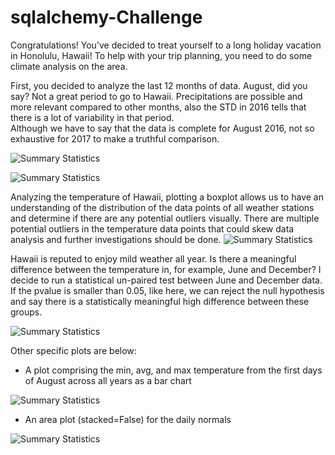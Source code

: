 # sqlalchemy-Challenge

Congratulations! 
You've decided to treat yourself to a long holiday vacation in Honolulu, Hawaii! To help with your trip planning, you need to do some climate analysis on the area.

First, you decided to analyze the last 12 months of data. August, did you say? Not a great period to go to Hawaii. Precipitations are possible and more relevant compared to other months, also the STD in 2016 tells that there is a lot of variability in that period.  
Although we have to say that the data is complete for August 2016, not so exhaustive for 2017 to make a truthful comparison.

![Summary Statistics](https://github.com/AliceSartori/sqlalchemy/blob/main/Precipitations%20over%2012-month%20period.png)

![Summary Statistics](https://github.com/AliceSartori/sqlalchemy/blob/main/Precipitations%20over%2012%20months%20period_Summary%20Statistics.png)

Analyzing the temperature of Hawaii, plotting a boxplot allows us to have an understanding of the distribution of the data points of all weather stations and determine if there are any potential outliers visually.
There are multiple potential outliers in the temperature data points that could skew data analysis and further investigations should be done.
![Summary Statistics](https://github.com/AliceSartori/sqlalchemy/blob/main/Temperatures%20over%20a%2012-month%20period.png)


Hawaii is reputed to enjoy mild weather all year. Is there a meaningful difference between the temperature in, for example, June and December?
I decide to run a statistical un-paired test between June and December data. If the pvalue is smaller than 0.05, like here, we can reject the null hypothesis and say there is a statistically meaningful high difference between these groups. 


![Summary Statistics](https://github.com/AliceSartori/sqlalchemy/blob/main/Temperature%20over%2012-month%20period%2C%20station%20USC00519281.png)


Other specific plots are below:

- A plot comprising the min, avg, and max temperature from the first days of August across all years as a bar chart

![Summary Statistics](https://github.com/AliceSartori/sqlalchemy/blob/main/Trip%20Average%20Temp.png)

- An area plot (stacked=False) for the daily normals

![Summary Statistics](https://github.com/AliceSartori/sqlalchemy/blob/main/Predicted%20Temperatures%20for%20Historical%20Temperature%20-%20Hawaii.png)

